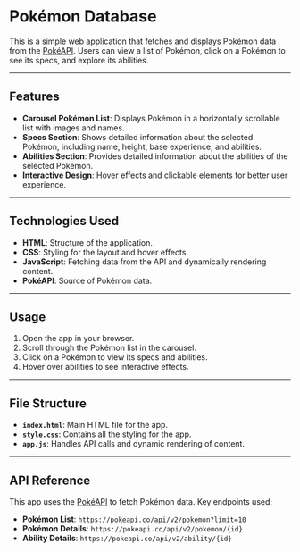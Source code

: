 # Pokémon Database

This is a simple web application that fetches and displays Pokémon data from the [PokéAPI](https://pokeapi.co/). Users can view a list of Pokémon, click on a Pokémon to see its specs, and explore its abilities.

---

## Features

- **Carousel Pokémon List**: Displays Pokémon in a horizontally scrollable list with images and names.
- **Specs Section**: Shows detailed information about the selected Pokémon, including name, height, base experience, and abilities.
- **Abilities Section**: Provides detailed information about the abilities of the selected Pokémon.
- **Interactive Design**: Hover effects and clickable elements for better user experience.

---

## Technologies Used

- **HTML**: Structure of the application.
- **CSS**: Styling for the layout and hover effects.
- **JavaScript**: Fetching data from the API and dynamically rendering content.
- **PokéAPI**: Source of Pokémon data.

---

## Usage

1. Open the app in your browser.
2. Scroll through the Pokémon list in the carousel.
3. Click on a Pokémon to view its specs and abilities.
4. Hover over abilities to see interactive effects.

---

## File Structure

- **`index.html`**: Main HTML file for the app.
- **`style.css`**: Contains all the styling for the app.
- **`app.js`**: Handles API calls and dynamic rendering of content.

---

## API Reference

This app uses the [PokéAPI](https://pokeapi.co/) to fetch Pokémon data. Key endpoints used:
- **Pokémon List**: `https://pokeapi.co/api/v2/pokemon?limit=10`
- **Pokémon Details**: `https://pokeapi.co/api/v2/pokemon/{id}`
- **Ability Details**: `https://pokeapi.co/api/v2/ability/{id}`